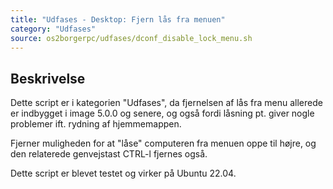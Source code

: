 ```yaml
---
title: "Udfases - Desktop: Fjern lås fra menuen"
category: "Udfases"
source: os2borgerpc/udfases/dconf_disable_lock_menu.sh
---
```


## Beskrivelse
Dette script er i kategorien "Udfases", da fjernelsen af lås fra menu allerede er indbygget i image 5.0.0 og senere,
og også fordi låsning pt. giver nogle problemer ift. rydning af hjemmemappen.

Fjerner muligheden for at "låse" computeren fra menuen oppe til højre, 
og den relaterede genvejstast CTRL-l fjernes også.

Dette script er blevet testet og virker på Ubuntu 22.04.